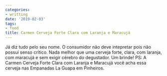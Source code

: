 ```yaml
---
categories:
- writting
date: '2019-02-03'
tags:
- food
title: Carmen Cerveja Forte Clara com Laranja e Maracujá
---
```


Já diz tudo pelo seu nome. O consumidor não deve intepretar pois não possui senso crítico. Nada melhor que uma cerveja forte, clara, com laranja, com maracujá e sem exigir cérebro do degustador. Um brinde! PS: A Carmen Cerveja Forte Clara com Laranja e Maracujá você acha essa cerveja nas Empanadas La Guapa em Pinheiros.

